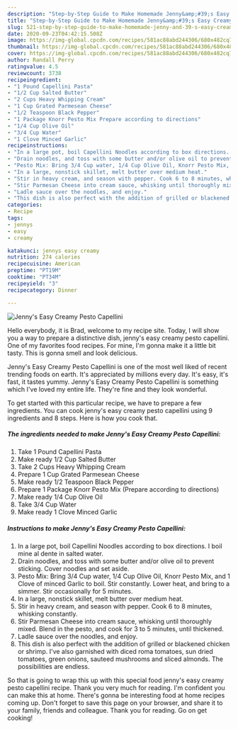 ```yaml
---
description: "Step-by-Step Guide to Make Homemade Jenny&amp;#39;s Easy Creamy Pesto Capellini"
title: "Step-by-Step Guide to Make Homemade Jenny&amp;#39;s Easy Creamy Pesto Capellini"
slug: 521-step-by-step-guide-to-make-homemade-jenny-and-39-s-easy-creamy-pesto-capellini
date: 2020-09-23T04:42:15.508Z
image: https://img-global.cpcdn.com/recipes/581ac88abd244306/680x482cq70/jennys-easy-creamy-pesto-capellini-recipe-main-photo.jpg
thumbnail: https://img-global.cpcdn.com/recipes/581ac88abd244306/680x482cq70/jennys-easy-creamy-pesto-capellini-recipe-main-photo.jpg
cover: https://img-global.cpcdn.com/recipes/581ac88abd244306/680x482cq70/jennys-easy-creamy-pesto-capellini-recipe-main-photo.jpg
author: Randall Perry
ratingvalue: 4.5
reviewcount: 3738
recipeingredient:
- "1 Pound Capellini Pasta"
- "1/2 Cup Salted Butter"
- "2 Cups Heavy Whipping Cream"
- "1 Cup Grated Parmesean Cheese"
- "1/2 Teaspoon Black Pepper"
- "1 Package Knorr Pesto Mix Prepare according to directions"
- "1/4 Cup Olive Oil"
- "3/4 Cup Water"
- "1 Clove Minced Garlic"
recipeinstructions:
- "In a large pot, boil Capellini Noodles according to box directions. I boil mine al dente in salted water."
- "Drain noodles, and toss with some butter and/or olive oil to prevent sticking. Cover noodles and set aside."
- "Pesto Mix: Bring 3/4 Cup water, 1/4 Cup Olive Oil, Knorr Pesto Mix, and 1 Clove of minced Garlic to boil. Stir constantly. Lower heat, and bring to a simmer. Stir occasionally for 5 minutes."
- "In a large, nonstick skillet, melt butter over medium heat."
- "Stir in heavy cream, and season with pepper. Cook 6 to 8 minutes, whisking constantly."
- "Stir Parmesan Cheese into cream sauce, whisking until thoroughly mixed. Blend in the pesto, and cook for 3 to 5 minutes, until thickened."
- "Ladle sauce over the noodles, and enjoy."
- "This dish is also perfect with the addition of grilled or blackened chicken or shrimp. I&#39;ve also garnished with diced roma tomatoes, sun dried tomatoes, green onions, sauteed mushrooms and sliced almonds. The possibilities are endless."
categories:
- Recipe
tags:
- jennys
- easy
- creamy

katakunci: jennys easy creamy 
nutrition: 274 calories
recipecuisine: American
preptime: "PT19M"
cooktime: "PT34M"
recipeyield: "3"
recipecategory: Dinner

---
```



![Jenny&#39;s Easy Creamy Pesto Capellini](https://img-global.cpcdn.com/recipes/581ac88abd244306/680x482cq70/jennys-easy-creamy-pesto-capellini-recipe-main-photo.jpg)

Hello everybody, it is Brad, welcome to my recipe site. Today, I will show you a way to prepare a distinctive dish, jenny&#39;s easy creamy pesto capellini. One of my favorites food recipes. For mine, I'm gonna make it a little bit tasty. This is gonna smell and look delicious.

Jenny&#39;s Easy Creamy Pesto Capellini is one of the most well liked of recent trending foods on earth. It's appreciated by millions every day. It's easy, it's fast, it tastes yummy. Jenny&#39;s Easy Creamy Pesto Capellini is something which I've loved my entire life. They're fine and they look wonderful.




To get started with this particular recipe, we have to prepare a few ingredients. You can cook jenny&#39;s easy creamy pesto capellini using 9 ingredients and 8 steps. Here is how you cook that.

<!--inarticleads1-->

##### The ingredients needed to make Jenny&#39;s Easy Creamy Pesto Capellini:

1. Take 1 Pound Capellini Pasta
1. Make ready 1/2 Cup Salted Butter
1. Take 2 Cups Heavy Whipping Cream
1. Prepare 1 Cup Grated Parmesean Cheese
1. Make ready 1/2 Teaspoon Black Pepper
1. Prepare 1 Package Knorr Pesto Mix (Prepare according to directions)
1. Make ready 1/4 Cup Olive Oil
1. Take 3/4 Cup Water
1. Make ready 1 Clove Minced Garlic




<!--inarticleads2-->

##### Instructions to make Jenny&#39;s Easy Creamy Pesto Capellini:

1. In a large pot, boil Capellini Noodles according to box directions. I boil mine al dente in salted water.
1. Drain noodles, and toss with some butter and/or olive oil to prevent sticking. Cover noodles and set aside.
1. Pesto Mix: Bring 3/4 Cup water, 1/4 Cup Olive Oil, Knorr Pesto Mix, and 1 Clove of minced Garlic to boil. Stir constantly. Lower heat, and bring to a simmer. Stir occasionally for 5 minutes.
1. In a large, nonstick skillet, melt butter over medium heat.
1. Stir in heavy cream, and season with pepper. Cook 6 to 8 minutes, whisking constantly.
1. Stir Parmesan Cheese into cream sauce, whisking until thoroughly mixed. Blend in the pesto, and cook for 3 to 5 minutes, until thickened.
1. Ladle sauce over the noodles, and enjoy.
1. This dish is also perfect with the addition of grilled or blackened chicken or shrimp. I&#39;ve also garnished with diced roma tomatoes, sun dried tomatoes, green onions, sauteed mushrooms and sliced almonds. The possibilities are endless.




So that is going to wrap this up with this special food jenny&#39;s easy creamy pesto capellini recipe. Thank you very much for reading. I'm confident you can make this at home. There's gonna be interesting food at home recipes coming up. Don't forget to save this page on your browser, and share it to your family, friends and colleague. Thank you for reading. Go on get cooking!
